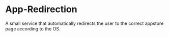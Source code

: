 # App-Redirection
A small service that automatically redirects the user to the correct appstore page according to the OS.
